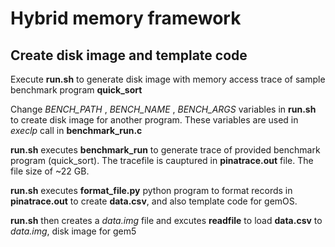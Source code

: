# Hybrid memory framework

## Create disk image and template code

Execute **run.sh** to generate disk image with memory access trace of sample benchmark program **quick\_sort**

Change *BENCH\_PATH* , *BENCH\_NAME* , *BENCH\_ARGS* variables in **run.sh** to create disk image for another program. These variables are used in *execlp* call in **benchmark\_run.c**

**run.sh** executes **benchmark\_run** to generate trace of provided benchmark program (quick\_sort). The tracefile is cauptured in **pinatrace.out** file. The file size of ~22 GB.


**run.sh** executes **format\_file.py** python program to format records in **pinatrace.out** to create **data.csv**, and also template code for gemOS.

**run.sh** then creates a *data.img* file and excutes **readfile** to load **data.csv** to *data.img*, disk image for gem5
